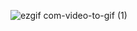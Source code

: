 ![ezgif com-video-to-gif (1)](https://github.com/web-god/glitched-text-animation/assets/132649294/6cc643eb-5818-40d1-aa68-f32651d7a527)
